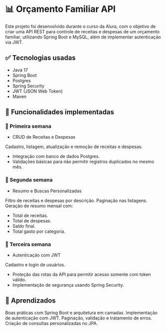 ﻿# 📊 Orçamento Familiar API
Este projeto foi desenvolvido durante o curso da Alura, com o objetivo de criar uma API REST para controle de receitas e despesas de um orçamento familiar, utilizando Spring Boot e MySQL, além de implementar autenticação via JWT.

## ✅ Tecnologias usadas
* Java 17
* Spring Boot
* Postgres
* Spring Security
* JWT (JSON Web Token)
* Maven

## 🚀 Funcionalidades implementadas
### 🔹 Primeira semana
* CRUD de Receitas e Despesas

Cadastro, listagem, atualização e remoção de receitas e despesas.
* Integração com banco de dados Postgres.
* Validações básicas para não permitir registros duplicados no mesmo mês.
### 🔹 Segunda semana
* Resumo e Buscas Personalizadas

Filtro de receitas e despesas por descrição.
Paginação nas listagens.
Geração de resumo mensal com:
* Total de receitas.
* Total de despesas.
* Saldo final.
* Total gasto por categoria.
### 🔹 Terceira semana
* Autenticação com JWT

Cadastro e login de usuários.
* Proteção das rotas da API para permitir acesso somente com token válido.
* Implementação de segurança usando Spring Security.

## 📌 Aprendizados
Boas práticas com Spring Boot e arquitetura em camadas.
Implementação de autenticação com JWT.
Paginação, validação e tratamento de erros.
Criação de consultas personalizadas no JPA.
